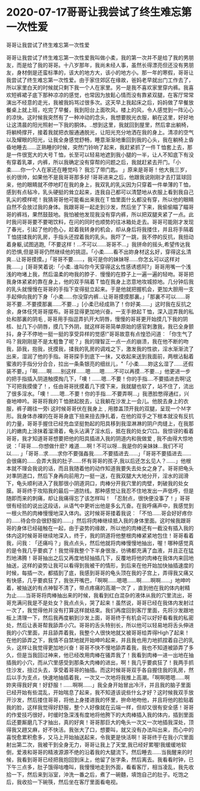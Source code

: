 # 2020-07-17哥哥让我尝试了终生难忘第一次性爱



哥哥让我尝试了终生难忘第一次性爱



哥哥让我尝试了终生难忘第一次性爱我叫做小柔，我的第一次并不是给了我的男朋友，而是给了我的哥哥。十八岁那年，我尚未经人事，虽然长得漂亮但还没有男朋友，身材倒是还蛮标準的，该大的地方大，该小的地方小。那一年的寒假，哥哥让我尝试了终生难忘第一次性爱。由于家住郊区在缘故，爸妈老早就出门工作去了，所以家里白天的时候就只剩下我一个人在家里。另一是我不喜欢家里穿内裤。我喜欢短裤裙子底下那种凉凉的感觉，也常因为放鬆心情而没有靠紧双腿，在客厅常常演出不经意的走光，我被我妈骂过很多次。这天早上我起床之后，妈妈做了早餐放餐桌上就上班，吃完了早餐，我到阳台上面吹风，楼上的风，令人感觉到一阵沁心的凉快。这时候我突然有了一种冲动的念头，我想要脱光衣服，躺在这里，好好地让这清晨的阳光照射一下我的胴体。..想到这里，我就回到屋里，然后拿出躺椅，将躺椅撑开，接着我就把衣服通通脱光，让阳光充分地洒在我的身上。清凉的空气以及耀眼的阳光，让我全身感觉舒畅，睡意渐渐地重回到我的心头，我在躺椅上昏昏地睡去……正熟睡的时候，突然门铃响了起来，我赶紧抓了一件Ｔ恤套上去，那是一件很宽大的大号Ｔ恤，长至可以轻易地遮到我小腿的一半，让人不知底下有没有穿着乳罩，内裤，所以我确定没有穿帮的问题之后，我就赶紧去开门。「小柔……你一个人在家还在睡觉吗？ 我忘了带门匙。 」原来是哥哥！他大我三岁，长的很帅，如果他不是我哥哥那多好 !哥哥进来之后，他跟我说刚刚才去打篮球回来，他的眼睛就不停地盯在我的身上，我双乳的乳尖因为只穿着一件单薄的Ｔ恤，感到有点毡冷，乳头硬挺的耸立起来，连我自己都可以清楚地从衣服上看到我自己乳尖的模样呢！我猜哥哥他可能看出来我在Ｔ恤里面什幺都没有穿，所以他的眼睛自然不会放过我的身体。我跟哥哥一起走到沙发，然后坐了下来，我偷偷瞄了瞄哥哥的裤裆，果然鼓鼓地。我怕被他发现我没有穿内裤，所以把双腿夹紧了一点。此时我问哥哥要不要喝饮料，在问的同时也顺势的往冰箱处走去。哥哥可能刚才发现了春光，引起了他的色心，趁着我转身的机会，却从身后将我搂住，并且将手隔着Ｔ恤搓揉我的乳房，手指头还捏着我的乳头。我吓了一跳，我不停的反抗，我扭动着身躯,试图逃跑,「不要这样！…不可以……哥哥不…」我拼命的摇头,希望传达我的恐惧,但是哥哥仍然继续他的挑逗。「小柔……看不出妳身材这幺好，穿得这幺清爽…让哥哥摸摸。」「哥哥不要……，我可是你的妹妹呀……你怎幺可以这样对我……」[哥哥笑着说:「小柔..谁叫你今天穿得这幺性感诱惑阿?」哥哥用嘴一个浅浅的吻堵上我，然后温柔的吻我的脖子．慢慢的在脖子上一遍一遍的轻吻。哥哥把我身体紧紧的靠在身上，他的双手隔着Ｔ恤在我身上恣意地攻城掠地。几分钟后我的乳头就慢慢在哥哥的手指下变得挺立起来。于是他就把握机会，更加大胆用一支手起伸向我的下身「小柔……你没穿内裤…让哥哥摸摸那裏。」「那裏不可以……哥哥不要…不要摸那裏……不要…」[小柔已经成熟了！你好美……」这时我在反抗之余，身体任凭哥哥摆布。哥哥显得更加地兴奋。一支手掀起Ｔ恤，深入逗弄我的私处和那裏的阴毛 , 哥哥用手指逗弄扒开大阴唇，慢慢的哥哥更开始摸几下我的阴核、扯几下小阴唇，摸几下外阴，就这样哥哥简单原始的感官刺激我，我已全身颤抖，身子不停地一挺一挺的享受异样的觉感!"哥哥故意有点惶恐问道︰「你生气了吗？我刚刚是不是太粗鲁了呢？」我的理智正一点一点的崩溃，我在他不断的吻我，舔我，抱我，抚摸我，揉我的乳房的调戏之下，激发我的性欲，淫水渐渐流了出来，湿润了他的手指。哥哥探手到底下一抹，又收起来送到我面前，两根沾黏着蜜液的手指分分合合，拉出一条条银亮的细丝儿，"「小柔……妳这幺湿了……还假装不要。」「啊……啊……别这样……嗯……嗯……不可以再摸…不要…」他更进一步的把手指插入阴道触摸掏几下，「噢！……嗯…不要！你的手指….不要插进去啊!这下可把我摸傻了！，任由哥哥抚摸着几下摸下来，我就腿也软了，站不住了，流出了很多淫水。「噢！……嗯…不要！你的手指….不要弄啊…」我懑脸憋得通红，兴奋地呻吟。哥哥将我的Ｔ恤掀起脱去，让我躺在沙发上一会儿。他脱去身上的衣服，裤子踢往一旁i 这时候哥哥伏在我身上﹐用膝盖顶开我的双腿，呈现一个Ｍ字形。我身体赤裸的在哥哥身底下扭来扭去挣扎着，在他的双手之下根本就没有反抗的力量，哥哥手握住已经充血坚挺勃起的阳具移到我湿淋淋的阴户肉缝上，在我那儿的嫩肉上涂抹着溜滑着，龟头沾满了淫水后，抵在我的处女穴口。我惊讶的看着哥哥，我才知道哥哥想要把他的阳具插进入我的阴道内和我做爱 , 我不由得大惊地说 ：「哥哥..…你想做什麽? 难道…..啊 ! 不可以呀…我是你的亲妹妹…我们不可以….. 」「哥哥…求……求你不要强姦我……不要插进去……」「哥哥不要插进去……会很痛的……会弄大我的肚子……怀有哥哥的孩子,我以后还怎幺见人？……」他根本就不理会我说的话，而且我随着他的动作知道我要失去处女之身了。哥哥把龟头对準阴道口，然后下身再向前用力一挺一送，在我双腿大大地分开，淫水的润滑下，龟头顺利进入了我那很小阴道洞口，肉棒分开我穴里的肉壁，刺破我的处女膜。哥哥终于攻陷我的最后一道防线。那种感觉让我忍不住地发出一声低呼，但是随即而来的刺痛，却让我痛得忘了该怎样叫！ 「忍耐点，很快便没事了！」哥哥很有经验的说出这段话，从语气中更听出他是多幺亢奋。在我呼痛声中，我感觉到一根火热的肉棒慢慢地深入体内。这时候哥哥搂着我说︰「不怕……哥会好好疼你的……待会你会很舒服的……」然后将肉棒继续抵入我的身体里面。这时候我跟哥哥的身体已经碰触在一起，由于姿势的缘故，所以他的肉棒还有一截没有插入我的体内这时候哥哥继续地深入，终于，我的阴道将他整根肉棒紧紧地包住！哥哥看着我，问我︰「还痛吗？」我点点头，然后他就将肉棒慢慢地抽出，喔！哪种感觉真的是令我几乎要疯了！我觉得我整个下半身很涨，彷彿都充满了血液，并且正在猛烈地沸腾！哥哥抽出之后又再度地轻抽插几下，反覆地将他的肉棒在我体内来回地抽送，这样的姿势让我可以看得到我被干的情形，到后来在他开始加快抽插速度的时候，每插一次，都插到了底，我感到哥哥的龟头顶在我的子宫上，弄得我又痛又有快感，几乎要疯狂了，我张开嘴巴，「啊啊……嗯嗯……啊……啊啊……」地呻吟着，被抽送的有点神智不清了，带点疼痛的高潮一次了 ，直到他在我的体内射精为止……当哥哥将肉棒抽出来的时候，我看到红白混杂的液体从我的穴里流出，哥哥充满问我是不是处女？我点点头，哭了起来！虽然说，哥哥已经在我体内发射过一次了，我觉得他并没有打算这样就结束。我们再度回到客厅里面，先将沙发跟地板上清理一下，然后我再度躺到沙发上面，哥哥终于有机会可以好好看看我的私密处，然后让表哥帮我舔弄小穴。哥哥的舌头特别长，所以他可以轻易地将舌头伸进我的小穴里面，并且舔弄着我，我整个人很快地就又被哥哥给弄得High了起来！在他的舔弄之下，我情不自禁地就开始呻吟起来，并且我也用力地抓捏着自己的乳头，这样让我觉得更加地兴奋！哥哥不快不慢地舔弄着我，我也不知道被舔弄了多久，但是当我回过神来，他已经改用肉棒在骚弄我了！我看到肉棒一进一出地在抽插我的小穴，而从穴里感受到那条大肉棒的进出，啊！我几乎要疯狂了！我两手抓住沙发，扭过头去，享受着哥哥的抽插。而这时候哥哥双手各自握住我的乳房，然后以手为支点，快速地抽插着我，一次又一次地将我推上高潮。「啊啊嗯嗯……啊妳夹得我好爽！好舒服！……啊啊……」我全身开始冒出冷汗，并且我的脑子里面已经开始有些混乱，开始喘息了起来，我不知道该说些什幺才好？这时候我双手放开沙发，然后搂住哥哥，将他上身搂进我的怀里，拚命地吻他，并且将他的脸贴着我的脸，这样我觉得好舒服，整个人好像就在云端一样，但却又很有安全感！哥哥的作爱技巧很好，时缓时急深浅有度地将他胯下的大肉棒插入我的体内，插到里面后还要厮磨几下才抽出，真的好爽！哥哥那巨大的龟头一次又一次地插我深处，顶得我又趐又麻，好不快活。我张大了口，想要叫，就又没有办法叫出来，而心中的喜悦愈累积愈多，又马上开始抽送起来，令我更是快活啊！哥哥终于在我小穴里面射出第二次，我被干到全身无力，哥哥让我上了天堂,我已经好累喔!我缓缓地软倒，爱液和哥哥的精液源源不绝的沿着我的大腿流下。然后睡去……当我醒来的时候，我看到哥哥已经把我抱回到床上，他留了张字条，然后离去。我看看时钟，已下午三点多，肚子饿得咕噜叫，我慢慢地走到外面，看看客厅，相当凌乱，我先收拾一下，然后来到浴室，沖洗一番之后，煮了一碗麵，填饱自己的肚子。吃饱之后，我收拾一下碗筷，然后坐在客厅里面看电视。


